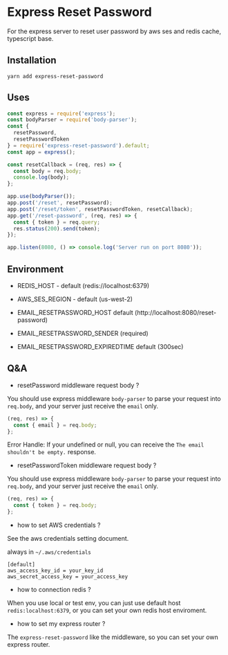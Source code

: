 # Express Reset Password

For the express server to reset user password by aws ses and redis cache,
typescript base.

## Installation

```
yarn add express-reset-password
```

## Uses

```javascript
const express = require('express');
const bodyParser = require('body-parser');
const {
  resetPassword,
  resetPasswordToken
} = require('express-reset-password').default;
const app = express();

const resetCallback = (req, res) => {
  const body = req.body;
  console.log(body);
};

app.use(bodyParser());
app.post('/reset', resetPassword);
app.post('/reset/token', resetPasswordToken, resetCallback);
app.get('/reset-password', (req, res) => {
  const { token } = req.query;
  res.status(200).send(token);
});

app.listen(8080, () => console.log('Server run on port 8080'));
```

## Environment

- REDIS_HOST - default (redis://localhost:6379)

- AWS_SES_REGION - default (us-west-2)

- EMAIL_RESETPASSWORD_HOST default (http://localhost:8080/reset-password)

- EMAIL_RESETPASSWORD_SENDER (required)

- EMAIL_RESETPASSWORD_EXPIREDTIME default (300sec)

## Q&A

- resetPassword middleware request body ?

You should use express middleware `body-parser` to parse your request into `req.body`, and your server just receive the `email` only.

```javascript
(req, res) => {
  const { email } = req.body;
};
```

Error Handle: If your undefined or null, you can receive the `The email shouldn't be empty.` response.

- resetPasswordToken middleware request body ?

You should use express middleware `body-parser` to parse your request into `req.body`, and your server just receive the `email` only.

```javascript
(req, res) => {
  const { token } = req.body;
};
```

- how to set AWS credentials ?

See the aws credentials setting document.

always in `~/.aws/credentials`

```
[default]
aws_access_key_id = your_key_id
aws_secret_access_key = your_access_key
```

- how to connection redis ?

When you use local or test env, you can just use default host `redis:localhost:6379`, or you can set your own redis host enviroment.

- how to set my express router ?

The `express-reset-password` like the middleware, so you can set your own express router.
